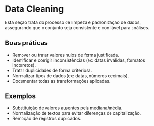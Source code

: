 # Data Cleaning

Esta seção trata do processo de limpeza e padronização de dados, assegurando que o conjunto seja consistente e confiável para análises.

## Boas práticas
- Remover ou tratar valores nulos de forma justificada.
- Identificar e corrigir inconsistências (ex: datas inválidas, formatos incorretos).
- Tratar duplicidades de forma criteriosa.
- Normalizar tipos de dados (ex: datas, números decimais).
- Documentar todas as transformações aplicadas.

## Exemplos
- Substituição de valores ausentes pela mediana/média.
- Normalização de textos para evitar diferenças de capitalização.
- Remoção de registros duplicados.
